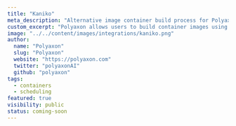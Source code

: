 ```yaml
---
title: "Kaniko"
meta_description: "Alternative image container build process for Polyaxon."
custom_excerpt: "Polyaxon allows users to build container images using the Kaniko project."
image: "../../content/images/integrations/kaniko.png"
author:
  name: "Polyaxon"
  slug: "Polyaxon"
  website: "https://polyaxon.com"
  twitter: "polyaxonAI"
  github: "polyaxon"
tags: 
  - containers
  - scheduling
featured: true
visibility: public
status: coming-soon
---
```

